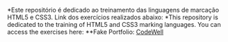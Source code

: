 *Este repositório é dedicado ao treinamento das linguagens de marcação HTML5 e CSS3. Link dos exercícios realizados abaixo: 
*This repository is dedicated to the training of HTML5 and CSS3 marking languages. You can access the exercises here:
**Fake Portfolio: [CodeWell](https://www.codewell.cc/challenges/web-developer-portfolio--617d4897a383e41090a3e46f) 
